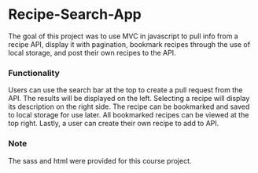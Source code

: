 # Recipe-Search-App

The goal of this project was to use MVC in javascript to pull info from a recipe API, display it with pagination, bookmark recipes through the use of local storage, and post their own recipes to the API.

### Functionality 

Users can use the search bar at the top to create a pull request from the API. The results will be displayed on the left. Selecting a recipe will display its description on the right side. The recipe can be bookmarked and saved to local storage for use later. All bookmarked recipes can be viewed at the top right. Lastly, a user can create their own recipe to add to API.

### Note

The sass and html were provided for this course project.
